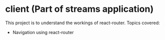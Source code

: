 # client (Part of streams application)

This project is to understand the workings of react-router. Topics covered:
* Navigation using react-router